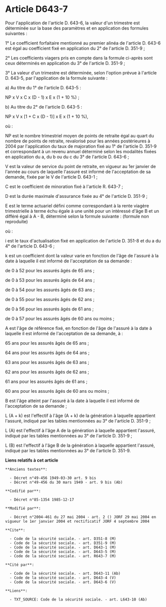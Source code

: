 # Article D643-7

Pour l'application de l'article D. 643-6, la valeur d'un trimestre est déterminée sur la base des paramètres et en
application des formules suivantes :

1° Le coefficient forfaitaire mentionné au premier alinéa de l'article D. 643-6 est égal au coefficient fixé en application
du 2° de l'article D. 351-9 ;

2° Les coefficients viagers pris en compte dans la formule ci-après sont ceux déterminés en application du 3° de l'article D.
351-9 ;

3° La valeur d'un trimestre est déterminée, selon l'option prévue à l'article D. 643-5, par l'application de la formule
suivante :

a) Au titre du 1° de l'article D. 643-5 :

NP x V x C x (D - 1) x E x (1 + 10 %) ;

b) Au titre du 2° de l'article D. 643-5 :

NP x V x [1 + C x (D - 1)] x E x (1 + 10 %),

où :

NP est le nombre trimestriel moyen de points de retraite égal au quart du nombre de points de retraite, revalorisé pour les
années postérieures à 2004 par l'application du taux de majoration fixé au 1° de l'article D. 351-9 et correspondant à un
revenu annuel déterminé selon les modalités fixées en application du a, du b ou du c du 3° de l'article D. 643-6 ;

V est la valeur de service du point de retraite, en vigueur au 1er janvier de l'année au cours de laquelle l'assuré est
informé de l'acceptation de sa demande, fixée par le V de l'article D. 643-1 ;

C est le coefficient de minoration fixé à l'article R. 643-7 ;

D est la durée maximale d'assurance fixée au 4° de l'article D. 351-9 ;

E est le terme actuariel défini comme correspondant à la rente viagère trimestrielle à terme échu égale à une unité pour un
intéressé d'âge B et un différé égal à A - B, déterminé selon la formule suivante : (formule non reproduite)

où :

i est le taux d'actualisation fixé en application de l'article D. 351-8 et du a du 4° de l'article D. 643-6 ;

k est un coefficient dont la valeur varie en fonction de l'âge de l'assuré à la date à laquelle il est informé de
l'acceptation de sa demande :

de 0 à 52 pour les assurés âgés de 65 ans ;

de 0 à 53 pour les assurés âgés de 64 ans ;

de 0 à 54 pour les assurés âgés de 63 ans ;

de 0 à 55 pour les assurés âgés de 62 ans ;

de 0 à 56 pour les assurés âgés de 61 ans ;

de 0 à 57 pour les assurés âgés de 60 ans ou moins ;

A est l'âge de référence fixé, en fonction de l'âge de l'assuré à la date à laquelle il est informé de l'acceptation de sa
demande, à :

65 ans pour les assurés âgés de 65 ans ;

64 ans pour les assurés âgés de 64 ans ;

63 ans pour les assurés âgés de 63 ans ;

62 ans pour les assurés âgés de 62 ans ;

61 ans pour les assurés âgés de 61 ans ;

60 ans pour les assurés âgés de 60 ans ou moins ;

B est l'âge atteint par l'assuré à la date à laquelle il est informé de l'acceptation de sa demande ;

L (A + k) est l'effectif à l'âge (A + k) de la génération à laquelle appartient l'assuré, indiqué par les tables mentionnées
au 3° de l'article D. 351-9 ;

L (A) est l'effectif à l'âge A de la génération à laquelle appartient l'assuré, indiqué par les tables mentionnées au 3° de
l'article D. 351-9 ;

L (B) est l'effectif à l'âge B de la génération à laquelle appartient l'assuré, indiqué par les tables mentionnées au 3° de
l'article D. 351-9.

**Liens relatifs à cet article**

	**Anciens textes**:

	  - Décret n°49-456 1949-03-30 art. 9 bis
	  - Décret n°49-456 du 30 mars 1949 - art. 9 bis (Ab)

	**Codifié par**:

	  - Décret n°85-1354 1985-12-17

	**Modifié par**:

	  - Décret n°2004-461 du 27 mai 2004 - art. 2 () JORF 29 mai 2004 en vigueur le 1er janvier 2004 et rectificatif JORF 4 septembre 2004

	**Cite**:

	  - Code de la sécurité sociale. - art. D351-8 (M)
	  - Code de la sécurité sociale. - art. D351-9 (M)
	  - Code de la sécurité sociale. - art. D643-1 (M)
	  - Code de la sécurité sociale. - art. D643-5 (M)
	  - Code de la sécurité sociale. - art. R643-7 (M)

	**Cité par**:

	  - Code de la sécurité sociale. - art. D643-11 (Ab)
	  - Code de la sécurité sociale. - art. D643-4 (V)
	  - Code de la sécurité sociale. - art. D643-6 (V)

	**Liens**:

	  - TXT_SOURCE: Code de la sécurité sociale. - art. L643-10 (Ab)
